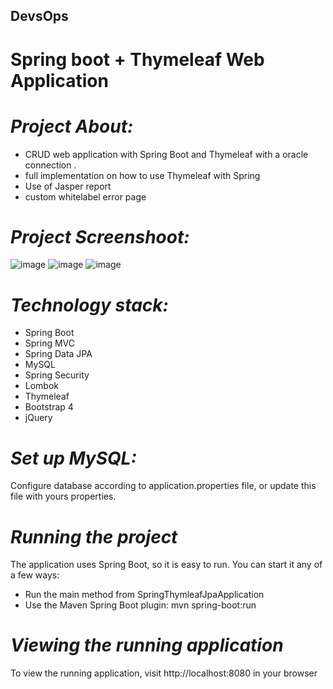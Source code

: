 ## DevsOps
# Spring boot +  Thymeleaf Web Application 

# *Project About:*

* CRUD web application with Spring Boot and Thymeleaf with a oracle connection .
* full implementation on how to use Thymeleaf with Spring 
* Use of  Jasper report 
* custom whitelabel error page
 

# *Project Screenshoot:*

![image](https://user-images.githubusercontent.com/79853388/132102681-79a0d292-d79f-440b-8550-5a4417b59f50.png)
![image](https://user-images.githubusercontent.com/79853388/132102704-9e078d2d-b370-40f8-a591-87fe0bf2df3b.png)
![image](https://user-images.githubusercontent.com/79853388/132102734-1eead6fc-6c14-4e6d-baa9-c3bb3bd0db69.png)



# *Technology stack:*

* Spring Boot
* Spring MVC
* Spring Data JPA
* MySQL
* Spring Security
* Lombok
* Thymeleaf
* Bootstrap 4
* jQuery

# *Set up MySQL:*
Configure database according to application.properties file, or update this file with yours properties.

# *Running the project*
The application uses Spring Boot, so it is easy to run. You can start it any of a few ways:

* Run the main method from SpringThymleafJpaApplication
* Use the Maven Spring Boot plugin: mvn spring-boot:run

# *Viewing the running application*
To view the running application, visit http://localhost:8080 in your browser
